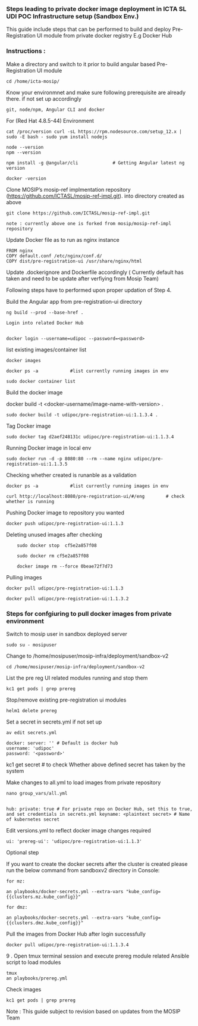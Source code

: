 ### Steps leading to private docker image deployment in ICTA SL UDI POC Infrastructure setup (Sandbox Env.)

This guide include steps that can be performed to build and deploy Pre-Registration UI module from private docker registry E.g Docker Hub


### Instructions :

Make a directory and switch to it prior to build angular based Pre-Registration UI module

	cd /home/icta-mosip/


Know your environmnet and make sure following prerequisite are already there. if not set up accordingly

	git, node/npm, Angular CLI and docker



For (Red Hat 4.8.5-44) Environment

	cat /proc/version curl -sL https://rpm.nodesource.com/setup_12.x | sudo -E bash - sudo yum install nodejs

	node --version 
	npm --version

	npm install -g @angular/cli 			# Getting Angular latest ng version

	docker -version



Clone MOSIP’s mosip-ref implmentation repository (https://github.com/ICTASL/mosip-ref-impl.git). into directory created as above

	git clone https://github.com/ICTASL/mosip-ref-impl.git

	note : currently above one is forked from mosip/mosip-ref-impl repository


Update Docker file as to run as nginx instance

	FROM nginx
	COPY default.conf /etc/nginx/conf.d/
	COPY dist/pre-registration-ui /usr/share/nginx/html



Update .dockerignore and Dockerfile accordingly ( Currently default has taken and need to be update after verfiying from Mosip Team)

Following steps have to performed upon proper updation of Step 4.



Build the Angular app from pre-registration-ui directory

	ng build --prod --base-href .

	Login into related Docker Hub


	docker login --username=udipoc --password=<password>


list existing images/container list

	docker images

	docker ps -a 			#list currently running images in env

	sudo docker container list


Build the docker image


docker build -t <docker-username/image-name-with-version> .

	sudo docker build -t udipoc/pre-registration-ui:1.1.3.4 .


Tag Docker image

	sudo docker tag d2aef248131c udipoc/pre-registration-ui:1.1.3.4



Running Docker image in local env

	sudo docker run -d -p 8080:80 --rm --name nginx udipoc/pre-registration-ui:1.1.3.5


Checking whether created is runanble as a validation

	docker ps -a 			#list currently running images in env

	curl http://localhost:8080/pre-registration-ui/#/eng		# check whether is running




Pushing Docker image to repository you wanted

	docker push udipoc/pre-registration-ui:1.1.3



Deleting unused images after checking

		sudo docker stop  cf5e2a857f08
	
		sudo docker rm cf5e2a857f08

		docker image rm --force 0beae72f7d73



Pulling images

	docker pull udipoc/pre-registration-ui:1.1.3

	docker pull udipoc/pre-registration-ui:1.1.3.2




### Steps for confgiuring to pull docker images from private environment

Switch to mosip user in sandbox deployed server

	sudo su - mosipuser

Change to /home/mosipuser/mosip-infra/deployment/sandbox-v2

	cd /home/mosipuser/mosip-infra/deployment/sandbox-v2


List the pre reg UI related modules running and stop them

	kc1 get pods | grep prereg


Stop/remove existing pre-registration ui modules

	helm1 delete prereg

Set a secret in secrets.yml if not set up

	av edit secrets.yml

	docker: server: '' # Default is docker hub 
	username: 'udipoc' 
	password: '<password>'


kc1 get secret # to check Whether above defined secret has taken by the system



Make changes to all.yml to load images from private repository

	nano group_vars/all.yml


	hub: private: true # For private repo on Docker Hub, set this to true, and set credentials in secrets.yml keyname: <plaintext secret> # Name of kubernetes secret


Edit versions.yml to reflect docker image changes required

	ui: 'prereg-ui': 'udipoc/pre-registration-ui:1.1.3'




Optional step

If you want to create the docker secrets after the cluster is created please run the below command from sandboxv2 directory in Console:

	for mz:

	an playbooks/docker-secrets.yml --extra-vars "kube_config={{clusters.mz.kube_config}}"

	for dmz:

	an playbooks/docker-secrets.yml --extra-vars "kube_config={{clusters.dmz.kube_config}}"       


Pull the images from Docker Hub after login successfully

	docker pull udipoc/pre-registration-ui:1.1.3.4


9 . Open tmux terminal session and execute prereg module related Ansible script to load modules

	tmux
	an playbooks/prereg.yml


Check images

	kc1 get pods | grep prereg

Note : This guide subject to revision based on updates from the MOSIP Team

